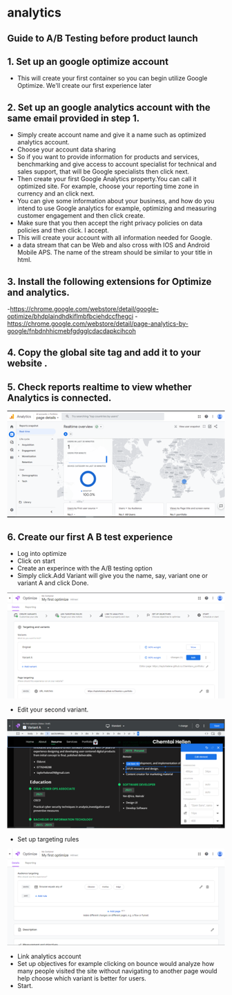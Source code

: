 ﻿# analytics

## Guide to A/B Testing before product launch

## 1. Set up an google optimize account

   - This will create your first container so you can begin utilize Google Optimize.
   We'll create our first experience later

## 2. Set up an google analytics account with the same email provided in step 1.

   - Simply create account name and give it a name such as optimized analytics account.
   - Choose your account data sharing
   - So if you want to provide information for products and services, benchmarking and give access to account specialist for technical and sales support, that will be Google specialists then click next.
   - Then create your first Google Analytics property.You can call it optimized site.
   For example, choose your reporting time zone in currency and an click next.
   - You can give some information about your business, and how do you intend to use Google analytics for example, optimizing and measuring customer engagement and then click create.
   - Make sure that you then accept the right privacy policies on data policies and then click. I accept.
   - This will create your account with all information needed for Google.
   -  a data stream that can be Web and also cross with IOS and Android Mobile APS. The name of the stream should be similar to your title in html.

## 3. Install the following extensions for Optimize and analytics.

   -https://chrome.google.com/webstore/detail/google-optimize/bhdplaindhdkiflmbfbciehdccfhegci
   -https://chrome.google.com/webstore/detail/page-analytics-by-google/fnbdnhhicmebfgdgglcdacdapkcihcoh

## 4. Copy the global site tag and add it to your website <head>.

## 5. Check reports realtime to view whether Analytics is connected.

![alt text](https://github.com/taylorhelene/Chemtai-s_portfolio/blob/main/assets/img/images/realtime.png)


## 6. Create our first A B test experience

   - Log into optimize
   - Click on start
   - Create an experince with the A/B testing option
   - Simply click.Add Variant will give you the name, say, variant one or variant A and click Done.

![alt text](https://github.com/taylorhelene/Chemtai-s_portfolio/blob/main/assets/img/images/addvariant.png)

   - Edit your second variant.

![alt text](https://github.com/taylorhelene/Chemtai-s_portfolio/blob/main/assets/img/images/Editvariant.png)

   - Set up targeting rules

![alt text](https://github.com/taylorhelene/Chemtai-s_portfolio/blob/main/assets/img/images/audiencetargetting.png)

   - Link analytics account
   - Set up objectives for example clicking on bounce would analyze how many people visited the site 
   without navigating to another page would help choose which variant is better for users.
   - Start.
